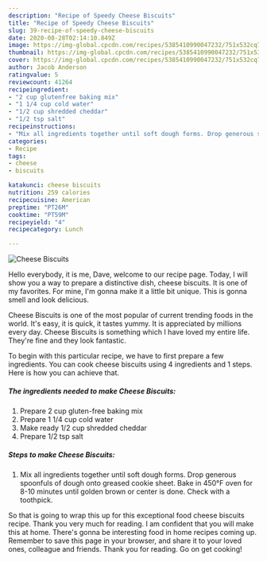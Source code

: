 ```yaml
---
description: "Recipe of Speedy Cheese Biscuits"
title: "Recipe of Speedy Cheese Biscuits"
slug: 39-recipe-of-speedy-cheese-biscuits
date: 2020-08-28T02:14:10.849Z
image: https://img-global.cpcdn.com/recipes/5385410990047232/751x532cq70/cheese-biscuits-recipe-main-photo.jpg
thumbnail: https://img-global.cpcdn.com/recipes/5385410990047232/751x532cq70/cheese-biscuits-recipe-main-photo.jpg
cover: https://img-global.cpcdn.com/recipes/5385410990047232/751x532cq70/cheese-biscuits-recipe-main-photo.jpg
author: Jacob Anderson
ratingvalue: 5
reviewcount: 41264
recipeingredient:
- "2 cup glutenfree baking mix"
- "1 1/4 cup cold water"
- "1/2 cup shredded cheddar"
- "1/2 tsp salt"
recipeinstructions:
- "Mix all ingredients together until soft dough forms. Drop generous spoonfuls of dough onto greased cookie sheet. Bake in 450°F oven for 8-10 minutes until golden brown or center is done. Check with a toothpick."
categories:
- Recipe
tags:
- cheese
- biscuits

katakunci: cheese biscuits 
nutrition: 259 calories
recipecuisine: American
preptime: "PT26M"
cooktime: "PT59M"
recipeyield: "4"
recipecategory: Lunch

---
```



![Cheese Biscuits](https://img-global.cpcdn.com/recipes/5385410990047232/751x532cq70/cheese-biscuits-recipe-main-photo.jpg)

Hello everybody, it is me, Dave, welcome to our recipe page. Today, I will show you a way to prepare a distinctive dish, cheese biscuits. It is one of my favorites. For mine, I'm gonna make it a little bit unique. This is gonna smell and look delicious.

Cheese Biscuits is one of the most popular of current trending foods in the world. It's easy, it is quick, it tastes yummy. It is appreciated by millions every day. Cheese Biscuits is something which I have loved my entire life. They're fine and they look fantastic.




To begin with this particular recipe, we have to first prepare a few ingredients. You can cook cheese biscuits using 4 ingredients and 1 steps. Here is how you can achieve that.

<!--inarticleads1-->

##### The ingredients needed to make Cheese Biscuits:

1. Prepare 2 cup gluten-free baking mix
1. Prepare 1 1/4 cup cold water
1. Make ready 1/2 cup shredded cheddar
1. Prepare 1/2 tsp salt




<!--inarticleads2-->

##### Steps to make Cheese Biscuits:

1. Mix all ingredients together until soft dough forms. Drop generous spoonfuls of dough onto greased cookie sheet. Bake in 450°F oven for 8-10 minutes until golden brown or center is done. Check with a toothpick.




So that is going to wrap this up for this exceptional food cheese biscuits recipe. Thank you very much for reading. I am confident that you will make this at home. There's gonna be interesting food in home recipes coming up. Remember to save this page in your browser, and share it to your loved ones, colleague and friends. Thank you for reading. Go on get cooking!
